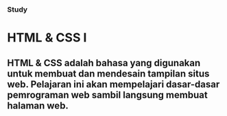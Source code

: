 ### Study
# HTML & CSS I
## HTML & CSS adalah bahasa yang digunakan untuk membuat dan mendesain tampilan situs web. Pelajaran ini akan mempelajari dasar-dasar pemrograman web sambil langsung membuat halaman web.
